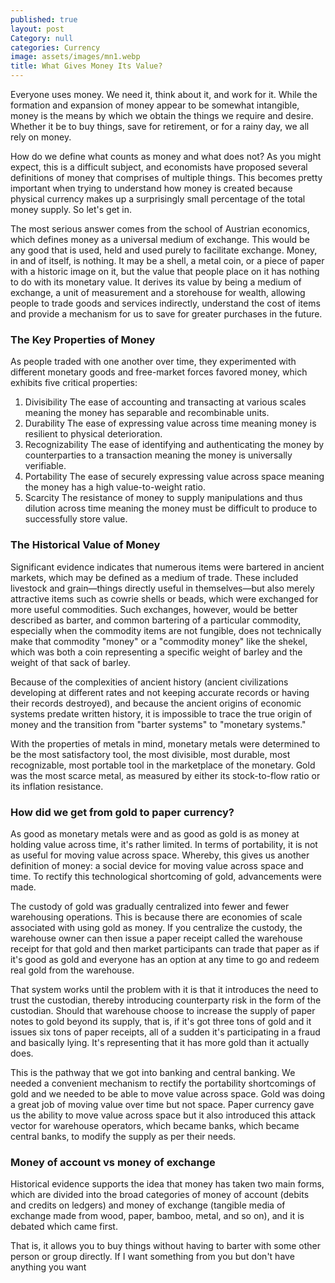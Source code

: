 ```yaml
---
published: true
layout: post
Category: null
categories: Currency
image: assets/images/mn1.webp
title: What Gives Money Its Value?
---
```


Everyone uses money. We need it, think about it, and work for it. While the formation and expansion of money appear to be somewhat intangible, money is the means by which we obtain the things we require and desire. Whether it be to buy things, save for retirement, or for a rainy day, we all rely on money.

How do we define what counts as money and what does not? As you might expect, this is a difficult subject, and economists have proposed several definitions of money that comprises of multiple things. This becomes pretty important when trying to understand how money is created because physical currency makes up a surprisingly small percentage of the total money supply. So let's get in.

The most serious answer comes from the school of Austrian economics, which defines money as a universal medium of exchange. This would be any good that is used, held and used purely to facilitate exchange. Money, in and of itself, is nothing. It may be a shell, a metal coin, or a piece of paper with a historic image on it, but the value that people place on it has nothing to do with its monetary value. It derives its value by being a medium of exchange, a unit of measurement and a storehouse for wealth, allowing people to trade goods and services indirectly, understand the cost of items and provide a mechanism for us to save for greater purchases in the future.

### The Key Properties of Money


As people traded with one another over time, they experimented with different monetary goods and free-market forces favored money, which exhibits five critical properties:
1.	Divisibility
The ease of accounting and transacting at various scales meaning the money has separable and recombinable units.
2.	Durability
The ease of expressing value across time meaning money is resilient to physical deterioration.
3.	Recognizability
The ease of identifying and authenticating the money by counterparties to a transaction meaning the money is universally verifiable.
4.	Portability
The ease of securely expressing value across space meaning the money has a high value-to-weight ratio.
5.	Scarcity
The resistance of money to supply manipulations and thus dilution across time meaning the money must be difficult to produce to successfully store value.

### The Historical Value of Money
Significant evidence indicates that numerous items were bartered in ancient markets, which may be defined as a medium of trade. These included livestock and grain—things directly useful in themselves—but also merely attractive items such as cowrie shells or beads, which were exchanged for more useful commodities. Such exchanges, however, would be better described as barter, and common bartering of a particular commodity, especially when the commodity items are not fungible, does not technically make that commodity "money" or a "commodity money" like the shekel, which was both a coin representing a specific weight of barley and the weight of that sack of barley.

Because of the complexities of ancient history (ancient civilizations developing at different rates and not keeping accurate records or having their records destroyed), and because the ancient origins of economic systems predate written history, it is impossible to trace the true origin of money and the transition from "barter systems" to "monetary systems."

With the properties of metals in mind, monetary metals were determined to be the most satisfactory tool, the most divisible, most durable, most recognizable, most portable tool in the marketplace of the monetary. Gold was the most scarce metal, as measured by either its stock-to-flow ratio or its inflation resistance.

### How did we get from gold to paper currency?
As good as monetary metals were and as good as gold is as money at holding value across time, it's rather limited. In terms of portability, it is not as useful for moving value across space. Whereby, this gives us another definition of money: a social device for moving value across space and time. To rectify this technological shortcoming of gold, advancements were made.

The custody of gold was gradually centralized into fewer and fewer warehousing operations. This is because there are economies of scale associated with using gold as money. If you centralize the custody, the warehouse owner can then issue a paper receipt called the warehouse receipt for that gold and then market participants can trade that paper as if it's good as gold and everyone has an option at any time to go and redeem real gold from the warehouse.

That system works until the problem with it is that it introduces the need to trust the custodian, thereby introducing counterparty risk in the form of the custodian. Should that warehouse choose to increase the supply of paper notes to gold beyond its supply, that is, if it's got three tons of gold and it issues six tons of paper receipts, all of a sudden it's participating in a fraud and basically lying. It's representing that it has more gold than it actually does.

This is the pathway that we got into banking and central banking. We needed a convenient mechanism to rectify the portability shortcomings of gold and we needed to be able to move value across space. Gold was doing a great job of moving value over time but not space. Paper currency gave us the ability to move value across space but it also introduced this attack vector for warehouse operators, which became banks, which became central banks, to modify the supply as per their needs.

### Money of account vs money of exchange
Historical evidence supports the idea that money has taken two main forms, which are divided into the broad categories of money of account (debits and credits on ledgers) and money of exchange (tangible media of exchange made from wood, paper, bamboo, metal, and so on), and it is debated which came first.

That is, it allows you to buy things without having to barter with some other person or group directly. If I want something from you but don't have anything you want
